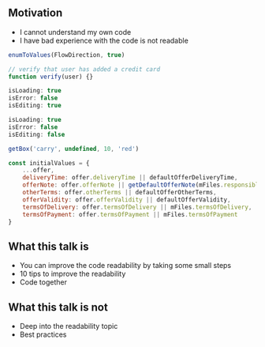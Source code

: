 ## Motivation
- I cannot understand my own code
- I have bad experience with the code is not readable

```jsx
enumToValues(FlowDirection, true)
``` 

```jsx
// verify that user has added a credit card
function verify(user) {}
``` 

```jsx
isLoading: true
isError: false
isEditing: true

isLoading: true
isError: false
isEditing: false
``` 

```jsx
getBox('carry', undefined, 10, 'red')
``` 

```jsx
const initialValues = {
    ...offer,
    deliveryTime: offer.deliveryTime || defaultOfferDeliveryTime,
    offerNote: offer.offerNote || getDefaultOfferNote(mFiles.responsiblePersonName),
    otherTerms: offer.otherTerms || defaultOfferOtherTerms,
	offerValidity: offer.offerValidity || defaultOfferValidity,
	termsOfDelivery: offer.termsOfDelivery || mFiles.termsOfDelivery,
	termsOfPayment: offer.termsOfPayment || mFiles.termsOfPayment
}
```

## What this talk is
- You can improve the code readability by taking some small steps
- 10 tips to improve the readability
- Code together

## What this talk is not
- Deep into the readability topic
- Best practices